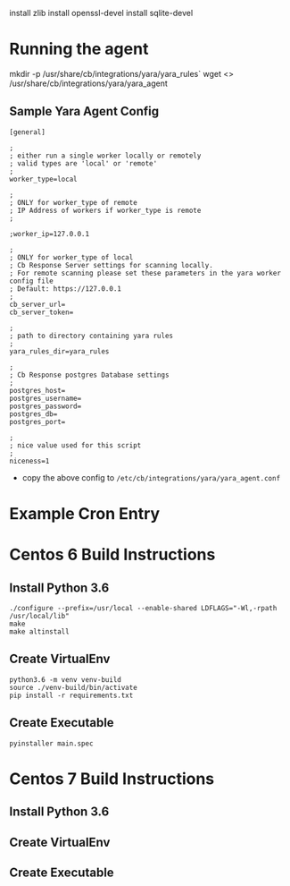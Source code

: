 
install zlib
install openssl-devel
install sqlite-devel

# Running the agent

mkdir -p /usr/share/cb/integrations/yara/yara_rules`
wget <> /usr/share/cb/integrations/yara/yara_agent

## Sample Yara Agent Config

	[general]
	
	;
	; either run a single worker locally or remotely
	; valid types are 'local' or 'remote'
	;
	worker_type=local
	
	;
	; ONLY for worker_type of remote
	; IP Address of workers if worker_type is remote
	;
	
	;worker_ip=127.0.0.1
	
	;
	; ONLY for worker_type of local
	; Cb Response Server settings for scanning locally.
	; For remote scanning please set these parameters in the yara worker config file
	; Default: https://127.0.0.1
	;
	cb_server_url=
	cb_server_token=
	
	;
	; path to directory containing yara rules
	;
	yara_rules_dir=yara_rules
	
	;
	; Cb Response postgres Database settings
	;
	postgres_host=
	postgres_username=
	postgres_password=
	postgres_db=
	postgres_port=
	
	;
	; nice value used for this script
	;
	niceness=1
	
* copy the above config to `/etc/cb/integrations/yara/yara_agent.conf`

# Example Cron Entry

##



# Centos 6 Build Instructions

## Install Python 3.6

	./configure --prefix=/usr/local --enable-shared LDFLAGS="-Wl,-rpath /usr/local/lib"
	make
	make altinstall

## Create VirtualEnv

	python3.6 -m venv venv-build
	source ./venv-build/bin/activate
	pip install -r requirements.txt

## Create Executable

	pyinstaller main.spec
	
# Centos 7 Build Instructions

## Install Python 3.6

## Create VirtualEnv

## Create Executable
